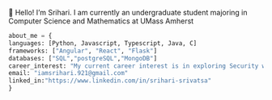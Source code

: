 👋 Hello! I’m Srihari. I am currently an undergraduate student majoring in Computer Science and Mathematics at UMass Amherst
```py
about_me = {
languages: [Python, Javascript, Typescript, Java, C]
frameworks: ["Angular", "React", "Flask"]
databases: ["SQL","postgreSQL","MongoDB"]
career_interest: "My current career interest is in exploring Security with a concentration of AI in the medical industry!"
email: "iamsrihari.921@gmail.com"
linked_in:"https://www.linkedin.com/in/srihari-srivatsa"
}
```
